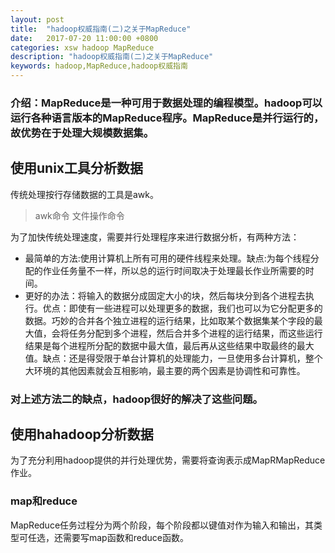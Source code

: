 ```yaml
---
layout: post
title:  "hadoop权威指南(二)之关于MapReduce"
date:   2017-07-20 11:00:00 +0800
categories: xsw hadoop MapReduce
description: "hadoop权威指南(二)之关于MapReduce"
keywords: hadoop,MapReduce,hadoop权威指南
---
```


### 介绍：MapReduce是一种可用于数据处理的编程模型。hadoop可以运行各种语言版本的MapReduce程序。MapReduce是并行运行的，故优势在于处理大规模数据集。

## 使用unix工具分析数据

传统处理按行存储数据的工具是awk。
> awk命令  文件操作命令

为了加快传统处理速度，需要并行处理程序来进行数据分析，有两种方法：
- 最简单的方法:使用计算机上所有可用的硬件线程来处理。缺点:为每个线程分配的作业任务量不一样，所以总的运行时间取决于处理最长作业所需要的时间。
- 更好的办法：将输入的数据分成固定大小的块，然后每块分到各个进程去执行。优点：即使有一些进程可以处理更多的数据，我们也可以为它分配更多的数据。巧妙的合并各个独立进程的运行结果，比如取某个数据集某个字段的最大值，会将任务分配到多个进程，然后合并多个进程的运行结果，而这些运行结果是每个进程所分配的数据中最大值，最后再从这些结果中取最终的最大值。缺点：还是得受限于单台计算机的处理能力，一旦使用多台计算机，整个大环境的其他因素就会互相影响，最主要的两个因素是协调性和可靠性。

### 对上述方法二的缺点，hadoop很好的解决了这些问题。

## 使用hahadoop分析数据

为了充分利用hadoop提供的并行处理优势，需要将查询表示成MapRMapReduce作业。

### map和reduce
MapReduce任务过程分为两个阶段，每个阶段都以键值对作为输入和输出，其类型可任选，还需要写map函数和reduce函数。
